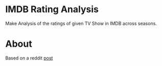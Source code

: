# IMDB Rating Analysis

Make Analysis of the ratings of given TV Show in IMDB across seasons. 

# About

Based on a reddit [post](https://old.reddit.com/r/dataisbeautiful/comments/de32jy/game_of_thrones_ratings_across_the_seasons_oc/)

